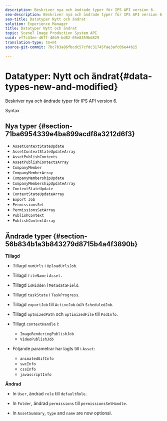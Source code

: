 ```yaml
---
description: Beskriver nya och ändrade typer för IPS API version 6.
seo-description: Beskriver nya och ändrade typer för IPS API version 6.
seo-title: Datatyper Nytt och ändrat
solution: Experience Manager
title: Datatyper Nytt och ändrat
topic: Scene7 Image Production System API
uuid: ef7c43ee-467f-46b9-bd82-05e8359bd829
translation-type: tm+mt
source-git-commit: 7bc7b3a86fbcdc57cfdc31745fae3afc06e44b15

---
```



# Datatyper: Nytt och ändrat{#data-types-new-and-modified}

Beskriver nya och ändrade typer för IPS API version 6.

Syntax

## Nya typer {#section-71ba6954339e4ba899acdf8a3212d6f3}

* `AssetContextStateUpdate`
* `AssetContextStateUpdateArray`
* `AssetPublishContexts`
* `AssetPublishContextsArray`
* `CompanyMember`
* `CompanyMemberArray`
* `CompanyMembershipUpdate`
* `CompanyMembershipUpdateArray`
* `ContextStateUpdate`
* `ContextStateUpdateArray`
* `Export Job`
* `PermissionsSet`
* `PermissionsSetArray`
* `PublishContext`
* `PublishContextArray`

## Ändrade typer {#section-56b834b1a3b843279d8715b4a4f3890b}

**Tillagd**

* Tillagd `numUrls` i `UploadUrlsJob`.

* Tillagd `fileName` i `Asset.`

* Tillagd `isHidden` i `MetadataField`.

* Tillagd `taskState` i `TaskProgress`.

* Tillagd `exportJob` till `ActiveJob` och `ScheduledJob`.

* Tillagd `optmizedPath` och `optimizedFile` till `PsdInfo`.

* Tillagt `contextHandle` i:

   * `ImageRenderingPublishJob`
   * `VideoPublishJob`

* Följande parametrar har lagts till i `Asset`:

   * `animatedGifInfo`
   * `swcInfo`
   * `cssInfo`
   * `javascriptInfo`

**Ändrad**

* In `User`, ändrad `role` till `defaultRole`.

* In `Folder`, ändrad `permissions` till `permissionsSetHandle`.

* In `AssetSummary`, `type` and `name` are now optional.

